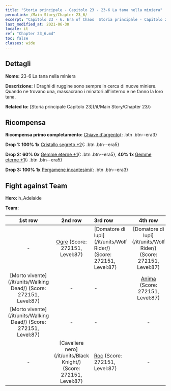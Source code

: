 ```yaml
---
title: "Storia principale - Capitolo 23 - 23-6 La tana nella miniera"
permalink: /Main Story/Chapter 23_6/
excerpt: "Capitolo 23 - 6. Era of Chaos  Storia principale - Capitolo 23_6. 23-6 La tana nella miniera"
last_modified_at: 2021-06-30
locale: it
ref: "Chapter 23_6.md"
toc: false
classes: wide
---
```


## Dettagli

 **Nome:** 23-6 La tana nella miniera

 **Descrizione:** I Draghi di ruggine sono sempre in cerca di nuove miniere. Quando ne trovano una, massacrano i minatori all'interno e ne fanno la loro tana.

 **Related to:** [Storia principale Capitolo 23](/it/Main Story/Chapter 23/)

## Ricompensa

 **Ricompensa primo completamento:** [Chiave d'argento](/ItemsIT/con_693/){: .btn .btn--era3}

 **Drop 1:** **100% 1x** [Cristallo segreto +2](/ItemsIT/mat_80/){: .btn .btn--era5}

 **Drop 2:** **60% 0x** [Gemme eterne +1](/ItemsIT/mat_72/){: .btn .btn--era5}, **40% 1x** [Gemme eterne +1](/ItemsIT/mat_72/){: .btn .btn--era5}

 **Drop 3:** **100% 1x** [Pergamene incantesimi](/ItemsIT/con_694/){: .btn .btn--era3}


## Fight against Team
 **Hero:** h_Adelaide

 **Team:**


  | 1st row | 2nd row | 3rd row | 4th row |
  |:----:|:----:|:----|:----:|
  | - | [Ogre](/it/units/Ogre/) (Score: 272151, Level:87)  | [Domatore di lupi](/it/units/Wolf Rider/) (Score: 272151, Level:87)  | [Domatore di lupi](/it/units/Wolf Rider/) (Score: 272151, Level:87)  |
  | [Morto vivente](/it/units/Walking Dead/) (Score: 272151, Level:87)  | - | - | [Anima](/it/units/Wight/) (Score: 272151, Level:87)  |
  | [Morto vivente](/it/units/Walking Dead/) (Score: 272151, Level:87)  | - | - | - |
  | - | [Cavaliere nero](/it/units/Black Knight/) (Score: 272151, Level:87)  | [Roc](/it/units/Roc/) (Score: 272151, Level:87)  | - |


